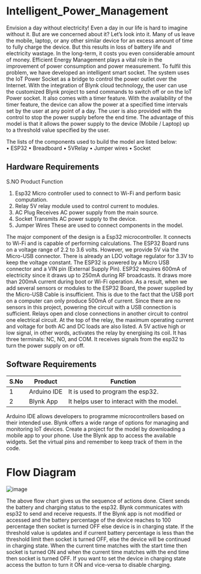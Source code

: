 # Intelligent_Power_Management

Envision a day without electricity! Even a day in our life is hard to imagine without it. But are we concerned about it? Let’s look into it. Many of us leave the mobile, laptop, or any other similar device for an excess amount of time to fully charge the device. But this results in loss of battery life and electricity wastage. In the long-term, it costs you even considerable amount of money. Efficient Energy Management plays a vital role in the improvement of power consumption and power measurement. To fulfil this problem, we have developed an intelligent smart socket. The system uses the IoT Power Socket as a bridge to control the power outlet over the Internet. With the integration of Blynk cloud technology, the user can use the customized Blynk project to send commands to switch off or on the IoT Power socket. It also comes with a timer  feature. With the availability of the timer feature, the device can allow the power at a specified time intervals set by the user at any point of a day. The user is also provided with the control to stop the power supply before the end time. The advantage of this model is that it allows the power supply to the device (Mobile / Laptop) up to a threshold value specified by the user.


The lists of the components used to build the model are listed below:\
• ESP32
• Breadboard
• 5VRelay
• Jumper wires
• Socket

## Hardware Requirements
S.NO Product Function
1. Esp32 Micro controller used to connect to Wi-Fi and perform basic computation.
2. Relay 5V relay module used to control current to modules.
3. AC Plug Receives AC power supply from the main source.
4. Socket Transmits AC power supply to the device.
5. Jumper Wires These are used to connect components in the model.

The major component of the design is a Esp32 microcontroller. It connects to Wi-Fi and is capable of performing calculations. The ESP32 Board runs on a voltage range of 2.2 to 3.6 volts. However, we provide 5V via the Micro-USB connector. There is already an LDO voltage regulator for 3.3V to keep the voltage constant. The ESP32 is powered by a Micro USB connector and a VIN pin (External Supply Pin). ESP32 requires 600mA of electricity since it draws up to 250mA during RF broadcasts. It draws more than 200mA current during boot or Wi-Fi operation. As a result, when we add several sensors or modules to the ESP32 Board, the power supplied by the Micro-USB Cable is insufficient. This is due to the fact that the USB port on a computer can only produce 500mA of current. Since there are no sensors in this project, powering the circuit with a USB connection is sufficient. Relays open and close connections in another circuit to control one electrical circuit. At the top of the relay, the maximum operating current and voltage for both AC and DC loads are also listed. A 5V active high or low signal, in other words, activates the relay by energising its coil. It has three terminals: NC, NO, and COM. It receives signals from the esp32 to turn the power
supply on or off. 


## Software Requirements

| S.No  | Product | Function  |
| ------------- | ------------- | ------------- |
| 1  | Arduino IDE  | It is used to program the esp32.  | 
| 2  | Blynk App  | It helps user to interact with the model. | 


Arduino IDE allows developers to programme microcontrollers based on their intended use. Blynk offers a wide range of options for managing and monitoring IoT devices. Create a project for the model by downloading a mobile app to your phone. Use the Blynk app to access the available widgets. Set the virtual pins and remember to keep track of them in the code.

# Flow Diagram

![image](https://github.com/saiteja-kothakota/Intelligent_Power_Management/assets/68795720/ddd7f062-da87-41e0-bb38-fd760dede950)

The above flow chart gives us the sequence of actions done. Client sends the battery and charging status to the esp32. Blynk communicates with esp32 to send and receive requests. If the Blynk app is not modified or accessed and the battery percentage of the device reaches to 100 percentage then socket is turned OFF else device is in charging state. If the threshold value is updates and if current battery percentage is less than the threshold limit then socket is turned OFF, else the device will be continued in charging state. When the current time matches with the start time then socket is turned ON and when the current time matches with the end time then socket is turned OFF. If you want to set the device in charging state access the button to turn it ON and vice-versa to disable charging. 
